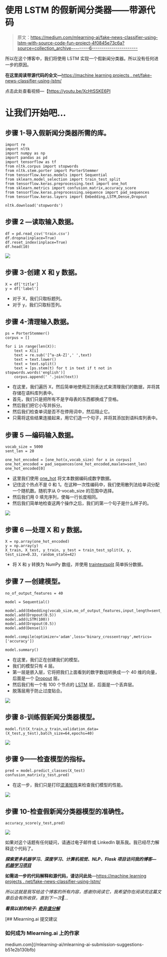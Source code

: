 # 使用 LSTM 的假新闻分类器——带源代码

> 原文：<https://medium.com/mlearning-ai/fake-news-classifier-using-lstm-with-source-code-fun-project-4f0845e73c6a?source=collection_archive---------6----------------------->

所以在这个博客中，我们将使用 LSTM 实现一个假新闻分类器。所以没有任何进一步的原因。

**在这里阅读带源代码的全文—**[https://machine learning projects . net/fake-news-classifier-using-lstm/](https://machinelearningprojects.net/fake-news-classifier-using-lstm/)

点击此处查看视频—【https://youtu.be/XcHtSSKE6PI 

# 让我们开始吧…

## 步骤 1-导入假新闻分类器所需的库。

```
import re
import nltk
import numpy as np
import pandas as pd
import tensorflow as tf
from nltk.corpus import stopwords
from nltk.stem.porter import PorterStemmer
from tensorflow.keras.models import Sequential
from sklearn.model_selection import train_test_split
from tensorflow.keras.preprocessing.text import one_hot
from sklearn.metrics import confusion_matrix,accuracy_score
from tensorflow.keras.preprocessing.sequence import pad_sequences
from tensorflow.keras.layers import Embedding,LSTM,Dense,Dropout

nltk.download('stopwords')
```

## 步骤 2 —读取输入数据。

```
df = pd.read_csv('train.csv')
df.dropna(inplace=True)
df.reset_index(inplace=True)
df.head(10)
```

![](img/a4bbb20083513265173fdc14d5ca6839.png)

## 步骤 3-创建 X 和 y 数据。

```
X = df['title']
y = df['label']
```

*   对于 X，我们只取标题列。
*   对于 y，我们只取标签列。

## 步骤 4-清理输入数据。

```
ps = PorterStemmer()
corpus = []

for i in range(len(X)):
    text = X[i]
    text = re.sub('[^a-zA-Z]',' ',text)
    text = text.lower()
    text = text.split()
    text = [ps.stem(t) for t in text if t not in stopwords.words('english')]
    corpus.append(' '.join(text))
```

*   在这里，我们遍历 X，然后简单地使用正则表达式来清理我们的数据，并将其存储在语料库列表中。
*   首先，我们只是把所有不是字母表的东西都换成了空格。
*   然后我们把它小写并拆分。
*   然后我们检查单词是否不在停用词中，然后阻止它。
*   只需将这些结果连接起来，用它们造一个句子，并将其添加到语料库列表中。

## 步骤 5 —编码输入数据。

```
vocab_size = 5000
sent_len = 20

one_hot_encoded = [one_hot(x,vocab_size) for x in corpus]
one_hot_encoded = pad_sequences(one_hot_encoded,maxlen=sent_len)
one_hot_encoded[0]
```

*   这里我们使用 [one_hot](https://www.tensorflow.org/api_docs/python/tf/keras/preprocessing/text/one_hot) 将文本数据编码成数字数据。
*   记住这个热点不是 0 和 1。在这种一次性编码中，我们使用散列法给单词分配一个随机数。随机字从 0-vocab_size 的范围中选择。
*   然后我们用 0 填充序列，使每一行长度相同。
*   然后我们简单地检查这两个操作之后，我们的第一个句子是什么样子的。

![](img/74857e3d1cc2b7ed9bc17a8fb2b95e27.png)

## 步骤 6 —处理 X 和 y 数据。

```
X = np.array(one_hot_encoded)
y = np.array(y)
X_train, X_test, y_train, y_test = train_test_split(X, y, test_size=0.33, random_state=42)
```

*   将 X 和 y 转换为 NumPy 数组，并使用 [traintestsplit](https://scikit-learn.org/stable/modules/generated/sklearn.model_selection.train_test_split.html) 简单拆分数据。

## 步骤 7 —创建模型。

```
no_of_output_features = 40

model = Sequential()

model.add(Embedding(vocab_size,no_of_output_features,input_length=sent_len))
model.add(Dropout(0.5))
model.add(LSTM(100))
model.add(Dropout(0.5))
model.add(Dense(1))

model.compile(optimizer='adam',loss='binary_crossentropy',metrics=['accuracy'])

model.summary()
```

*   在这里，我们正在创建我们的模型。
*   我们的模型只有 4 层。
*   第一层是嵌入层，它将把我们上面看到的数字数组转换成一个 40 维的向量，后面是一个 [Dropout](https://keras.io/api/layers/regularization_layers/dropout/) 层。
*   然后我们有一个有 100 个节点的 [LSTM](https://keras.io/api/layers/recurrent_layers/lstm/) 层，后面是一个丢弃层。
*   脱落层用于防止过度贴合。

![](img/5f8ed029c45458444f8c22bcc8e18591.png)

## 步骤 8-训练假新闻分类器模型。

```
model.fit(X_train,y_train,validation_data=(X_test,y_test),batch_size=64,epochs=40)
```

![](img/9a1c645ca7e797ab21d9d08191d7a28c.png)

## 步骤 9——检查模型的指标。

```
pred = model.predict_classes(X_test)
confusion_matrix(y_test,pred)
```

*   在这一步，我们只是打印[混淆矩阵](https://scikit-learn.org/stable/modules/generated/sklearn.metrics.confusion_matrix.html)来检查我们模型的性能。

![](img/20874c4ba64f0d476d32084d34598bf5.png)

## 步骤 10-检查假新闻分类器模型的准确性。

```
accuracy_score(y_test,pred)
```

![](img/6854777167ace86cc1e2754ca418606b.png)

如果对这个话题有任何疑问，请通过电子邮件或 LinkedIn 联系我。我已经尽力解释这个代码了。

***探索更多机器学习、深度学习、计算机视觉、NLP、Flask 项目访问我的博客—*** [***机器学习项目***](https://machinelearningprojects.net/)

**如需进一步的代码解释和源代码，请访问此处**—[https://machine learning projects . net/fake-news-classifier-using-lstm/](https://machinelearningprojects.net/fake-news-classifier-using-lstm/)

*所以这就是我写给这个博客的所有内容，感谢你阅读它，我希望你在阅读完这篇文章后会有所收获，直到下一次👋…*

***看我以前的帖子:*** [***奇异值分解***](https://machinelearningprojects.net/singular-value-decomposition/)

[](/mlearning-ai/mlearning-ai-submission-suggestions-b51e2b130bfb) [## Mlearning.ai 提交建议

### 如何成为 Mlearning.ai 上的作家

medium.com](/mlearning-ai/mlearning-ai-submission-suggestions-b51e2b130bfb)